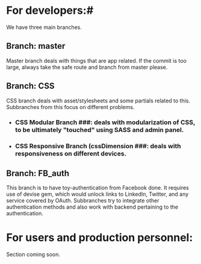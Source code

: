 # For developers:#
We have three main branches.
## Branch: master ##
Master branch deals with things that are app related. If the commit is too large, always take the safe route and branch from master please.
## Branch: CSS ##
CSS branch deals with asset/stylesheets and some partials related to this. Subbranches from this focus on different problems.
* ### CSS Modular Branch ###: deals with modularization of CSS, to be ultimately "touched" using SASS and admin panel.
* ### CSS Responsive Branch (cssDimension ###: deals with responsiveness on different devices.
## Branch: FB_auth ##
This branch is to have toy-authentication from Facebook done. It requires use of devise gem, which would unlock links to LinkedIn, Twitter, and any service covered by OAuth. Subbranches try to integrate other authentication methods and also work with backend pertaining to the authentication.

# For users and production personnel: #
Section coming soon.